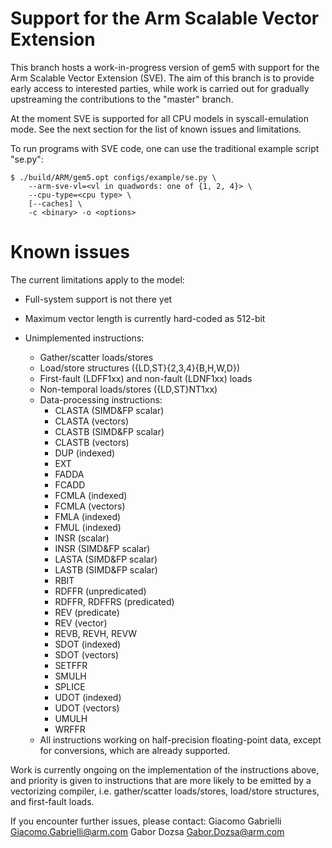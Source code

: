 # Support for the Arm Scalable Vector Extension

This branch hosts a work-in-progress version of gem5 with support for the Arm
Scalable Vector Extension (SVE).  The aim of this branch is to provide early
access to interested parties, while work is carried out for gradually
upstreaming the contributions to the "master" branch.

At the moment SVE is supported for all CPU models in syscall-emulation mode.
See the next section for the list of known issues and limitations.

To run programs with SVE code, one can use the traditional example script
"se.py":

```
$ ./build/ARM/gem5.opt configs/example/se.py \
    --arm-sve-vl=<vl in quadwords: one of {1, 2, 4}> \
    --cpu-type=<cpu type> \
    [--caches] \
    -c <binary> -o <options> 
```

# Known issues

The current limitations apply to the model:

- Full-system support is not there yet

- Maximum vector length is currently hard-coded as 512-bit

- Unimplemented instructions:
  - Gather/scatter loads/stores
  - Load/store structures ({LD,ST}{2,3,4}{B,H,W,D})
  - First-fault (LDFF1xx) and non-fault (LDNF1xx) loads
  - Non-temporal loads/stores ({LD,ST}NT1xx)
  - Data-processing instructions:
    - CLASTA (SIMD&FP scalar)
    - CLASTA (vectors)
    - CLASTB (SIMD&FP scalar)
    - CLASTB (vectors)
    - DUP (indexed)
    - EXT
    - FADDA
    - FCADD
    - FCMLA (indexed)
    - FCMLA (vectors)
    - FMLA (indexed)
    - FMUL (indexed)
    - INSR (scalar)
    - INSR (SIMD&FP scalar)
    - LASTA (SIMD&FP scalar)
    - LASTB (SIMD&FP scalar)
    - RBIT
    - RDFFR (unpredicated)
    - RDFFR, RDFFRS (predicated)
    - REV (predicate)
    - REV (vector)
    - REVB, REVH, REVW
    - SDOT (indexed)
    - SDOT (vectors)
    - SETFFR
    - SMULH
    - SPLICE
    - UDOT (indexed)
    - UDOT (vectors)
    - UMULH
    - WRFFR
  - All instructions working on half-precision floating-point data, except for
    conversions, which are already supported.

Work is currently ongoing on the implementation of the instructions above, and
priority is given to instructions that are more likely to be emitted by a
vectorizing compiler, i.e. gather/scatter loads/stores, load/store structures,
and first-fault loads.

If you encounter further issues, please contact:
Giacomo Gabrielli <Giacomo.Gabrielli@arm.com>
Gabor Dozsa <Gabor.Dozsa@arm.com>
